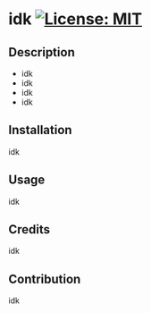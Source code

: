 # idk [![License: MIT](https://img.shields.io/badge/License-MIT-yellow.svg)](https://opensource.org/licenses/MIT)

## Description 
- idk
- idk
- idk
- idk
        
## Installation
idk
        
## Usage 
idk
        
## Credits 
idk
        
## Contribution 
idk